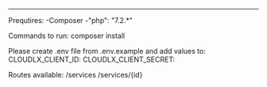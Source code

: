 ---------------------------------------------------------------------------
Prequtires:
-Composer
-"php": "7.2.*"


Commands to run:
composer install

Please create .env file from .env.example and add values to:
CLOUDLX_CLIENT_ID:
CLOUDLX_CLIENT_SECRET:

Routes available:
/services
/services/{id}
